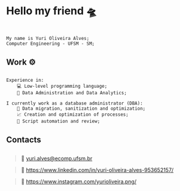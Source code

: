 # Hello my friend 🛸 <h1>
``` 
My name is Yuri Oliveira Alves; 
Computer Engineering - UFSM - SM;
```
## Work ⚙️ <h2>
```
Experience in:
    💻 Low-level programming language;
    🎲 Data Administration and Data Analytics;

I currently work as a database administrator (DBA):
    💾 Data migration, sanitization and optimization;
    📈 Creation and optimization of processes;
    🤖 Script automation and review;
```
## Contacts <h2>
>📧 yuri.alves@ecomp.ufsm.br

>📱 https://www.linkedin.com/in/yuri-oliveira-alves-953652157/

>📸 https://www.instagram.com/yurioliveira.png/
